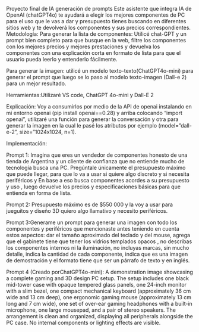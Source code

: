 Proyecto final de IA generación de prompts 
Este asistente que integra IA de OpenAI (chatGPT4o) te ayudará a elegir los mejores componentes de PC para el uso que le vas a dar y presupuesto tienes buscando en diferentes sitios web y te devolverá los componentes y sus precios correspondientes. 
Metodología:
Para generar la lista de componentes: Utilicé chat-GPT y un prompt bien completo para que busque en la web, filtre los componentes con los mejores precios y mejores prestaciones y devuelva los componentes con una explicación corta en formato de lista para que el usuario pueda leerlo y entenderlo fácilmente.

Para generar la imagen: utilicé un modelo texto-texto(ChatGPT4o-mini) para generar el prompt que luego se lo paso al modelo texto-imagen (Dall-e 2) para un mejor resultado.

Herramientas:Utilizaré VS code, ChatGPT 4o-mini y Dall-E 2

Explicación: Voy a consumirlos por medio de la API de openai instalando en mi entorno openai (pip install openai==0.28) y arriba colocando “import openai”, utilizaré una función para generar la conversación  y otra para generar la imagen en la cual le pasé los atributos por ejemplo (model=”dall-e-2”, size=”1024x1024, n=1).



Implementación:

Prompt 1: Imagina que eres un vendedor de componentes honesto de una tienda de Argentina y un cliente de confianza que no entiende mucho de tecnología busca una PC. Pregúntale únicamente el presupuesto máximo que puede llegar, para que lo va a usar si quiere algo discreto y si necesita periféricos y En base a eso busca componentes acordes a su presupuesto y uso , luego devuelve los precios y especificaciones básicas para que entienda en forma de lista.


Prompt 2: Presupuesto máximo es de $550 000 y la voy a usar para jueguitos y diseño 3D quiero algo llamativo y necesito periféricos.

Prompt 3:Generame un prompt para generar una imagen con todo los componentes y periféricos que mencionaste antes teniendo en cuenta estos aspectos: dar el tamaño aproximado del teclado y del mouse, agrega que el gabinete tiene que tener los vidrios templados opacos , no describas los componentes internos ni la iluminación, no incluyas marcas, sin mucho detalle, indica la cantidad de cada componente, indica que es una imagen de demostración y el formato tiene que ser un párrafo de texto y en inglés.

Prompt 4 (Creado porChatGPT4o-mini): A demonstration image showcasing a complete gaming and 3D design PC setup. The setup includes one black mid-tower case with opaque tempered glass panels, one 24-inch monitor with a slim bezel, one compact mechanical keyboard (approximately 36 cm wide and 13 cm deep), one ergonomic gaming mouse (approximately 13 cm long and 7 cm wide), one set of over-ear gaming headphones with a built-in microphone, one large mousepad, and a pair of stereo speakers. The arrangement is clean and organized, displaying all peripherals alongside the PC case. No internal components or lighting effects are visible.
 




